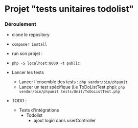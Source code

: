 # Projet "tests unitaires todolist"

### Déroulement 

* clone le repository
* `composer install`
* run son projet :
* `php -S localhost:8000 -t public` 
* Lancer les tests 
    * Lancer l'ensemble des tests : `php vendor/bin/phpunit`
    * Lancer un test spécifique (i.e ToDoListTest.php): `php vendor/bin/phpunit tests/Unit/ToDoListTest.php`
    
* TODO :
    * Tests d'intégrations
        * Todolist
            * ajout login dans userController
